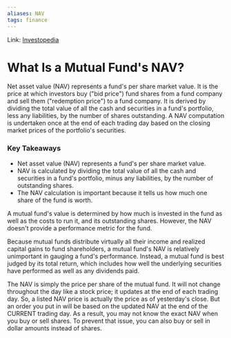 ```yaml
---
aliases: NAV
tags: finance
---
```

Link: [Investopedia](https://www.investopedia.com/ask/answers/04/032604.asp)

# What Is a Mutual Fund's NAV?
Net asset value (NAV) represents a fund's per share market value. It is the price at which investors buy ("bid price") fund shares from a fund company and sell them ("redemption price") to a fund company. It is derived by dividing the total value of all the cash and securities in a fund's portfolio, less any liabilities, by the number of shares outstanding. A NAV computation is undertaken once at the end of each trading day based on the closing market prices of the portfolio's securities. 

### Key Takeaways
-   Net asset value (NAV) represents a fund's per share market value.
-   NAV is calculated by dividing the total value of all the cash and securities in a fund's portfolio, minus any liabilities, by the number of outstanding shares.
-   The NAV calculation is important because it tells us how much one share of the fund is worth.

A mutual fund's value is determined by how much is invested in the fund as well as the costs to run it, and its outstanding shares. However, the NAV doesn't provide a performance metric for the fund.

Because mutual funds distribute virtually all their income and realized capital gains to fund shareholders, a mutual fund's NAV is relatively unimportant in gauging a fund's performance. Instead, a mutual fund is best judged by its total return, which includes how well the underlying securities have performed as well as any dividends paid.

The NAV is simply the price per share of the mutual fund. It will not change throughout the day like a stock price; it updates at the end of each trading day. So, a listed NAV price is actually the price as of yesterday's close. But an order you put in will be based on the updated NAV at the end of the CURRENT trading day. As a result, you may not know the exact NAV when you buy or sell shares. To prevent that issue, you can also buy or sell in dollar amounts instead of shares.




